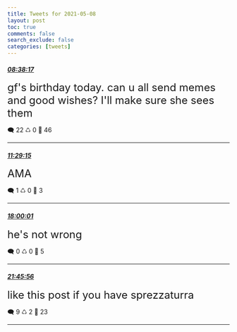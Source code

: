 ```yaml
---
title: Tweets for 2021-05-08
layout: post
toc: true
comments: false
search_exclude: false
categories: [tweets]
---
```



#### <a href = "https://twitter.com/deepfates/status/1391039758038536192">*08:38:17*</a>

<font size="5">gf's birthday today. can u all send memes and good wishes? I'll make sure she sees them</font>



🗨️ 22 ♺ 0 🤍  46   

---
    
#### <a href = "https://twitter.com/deepfates/status/1391082786056937473">*11:29:15*</a>

<font size="5">AMA</font>



🗨️ 1 ♺ 0 🤍  3   

---
    
#### <a href = "https://twitter.com/deepfates/status/1391181125863624704">*18:00:01*</a>

<font size="5">he's not wrong</font>



🗨️ 0 ♺ 0 🤍  5   

---
    
#### <a href = "https://twitter.com/deepfates/status/1391237979356733443">*21:45:56*</a>

<font size="5">like this post if you have sprezzaturra</font>



🗨️ 9 ♺ 2 🤍  23   

---
    
            

